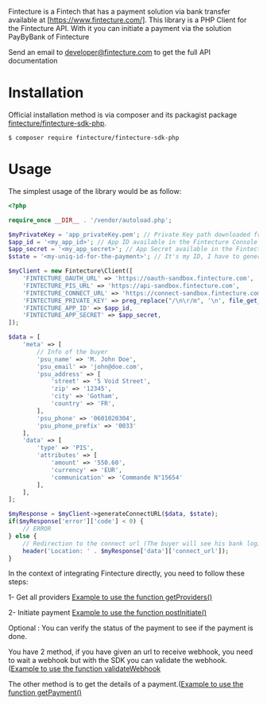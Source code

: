 Fintecture is a Fintech that has a payment solution via bank transfer available at [https://www.fintecture.com/].
This library is a PHP Client for the Fintecture API. With it you can initiate a payment via the solution PayByBank of Fintecture

Send an email to developer@fintecture.com to get the full API documentation

Installation
============

Official installation method is via composer and its packagist package [fintecture/fintecture-sdk-php](https://packagist.org/packages/fintecture/fintecture-sdk-php).

```
$ composer require fintecture/fintecture-sdk-php
```

Usage
=====

The simplest usage of the library would be as follow:

```php
<?php

require_once __DIR__ . '/vendor/autoload.php';

$myPrivateKey = 'app_privateKey.pem'; // Private Key path downloaded from the Fintecture Console (https://console.fintecture.com/)
$app_id = '<my_app_id>'; // App ID available in the Fintecture Console (https://console.fintecture.com/)
$app_secret = '<my_app_secret>'; // App Secret available in the Fintecture Console (https://console.fintecture.com/)
$state = '<my-uniq-id-for-the-payment>'; // It's my ID, I have to generate it myself, it will be sent back in the callback

$myClient = new Fintecture\Client([
    'FINTECTURE_OAUTH_URL' => 'https://oauth-sandbox.fintecture.com',
    'FINTECTURE_PIS_URL' => 'https://api-sandbox.fintecture.com',
    'FINTECTURE_CONNECT_URL' => 'https://connect-sandbox.fintecture.com',
    'FINTECTURE_PRIVATE_KEY' => preg_replace("/\n\r/m", '\n', file_get_contents($myPrivateKey)),
    'FINTECTURE_APP_ID' => $app_id,
    'FINTECTURE_APP_SECRET' => $app_secret,
]);

$data = [
    'meta' => [
        // Info of the buyer
        'psu_name' => 'M. John Doe',
        'psu_email' => 'john@doe.com',
        'psu_address' => [
            'street' => '5 Void Street',
            'zip' => '12345',
            'city' => 'Gotham',
            'country' => 'FR',
        ],
        'psu_phone' => '0601020304',
        'psu_phone_prefix' => '0033'
    ],
    'data' => [
        'type' => 'PIS',
        'attributes' => [
            'amount' => '550.60',
            'currency' => 'EUR',
            'communication' => 'Commande N°15654'
        ],
    ],
];

$myResponse = $myClient->generateConnectURL($data, $state);
if($myResponse['error']['code'] < 0) {
    // ERROR
} else {
    // Redirection to the connect url (The buyer will see his bank login page to perform the bak transfer
    header('Location: ' . $myResponse['data']['connect_url']);
}
```

In the context of integrating Fintecture directly, you need to follow these steps: 

1- Get all providers
[Example to use the function getProviders()](https://github.com/Fintecture/fintecture-sdk-php/tree/master/example/example-get-providers.php)

2- Initiate payment
[Example to use the function postInitiate()](https://github.com/Fintecture/fintecture-sdk-php/tree/master/example/example-post-initiate.php)

Optional :
You can verify the status of the payment to see if the payment is done.

You have 2 method, if you have given an url to receive webhook, you need to wait a webhook but with the SDK you can validate the webhook. ([Example to use the function validateWebhook](https://github.com/Fintecture/fintecture-sdk-php/tree/master/example/example-validate-webhook.php)

The other method is to get the details of a payment.([Example to use the function getPayment()](https://github.com/Fintecture/fintecture-sdk-php/tree/master/example/example-get-payment.php)
